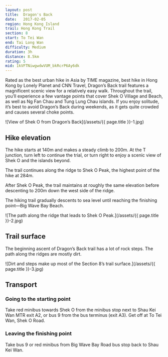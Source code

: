 ```yaml
---
layout: post
title:  Dragon's Back
date:   2017-02-05
region: Hong Kong Island
trail: Hong Kong Trail
section: 8
start: To Tei Wan
end: Tai Long Wan
difficulty: Medium
duration: 3h
distance: 8.5km
rating: 5
mid: 1kVFTNiwgwdwVUM_bkRcrP6Ay6dk
---
```

Rated as the best urban hike in Asia by TIME magazine, best hike in Hong Kong by Lonely Planet and CNN Travel, Dragon’s Back trail features a magnificent scenic view for a relatively easy walk. Throughout the trail, you’ll experience a few vantage points that cover Shek O Village and Beach, as well as Ng Fan Chau and Tung Lung Chau islands. If you enjoy solitude, it’s best to avoid Dragon’s Back during weekends, as it gets quite crowded and causes several choke points.

![View of Shek O from Dragon’s Back](/assets/{{ page.title }}-1.jpg)

## Hike elevation

The hike starts at 140m and makes a steady climb to 200m. At the T junction, turn left to continue the trial, or turn right to enjoy a scenic view of Shek O and the islands beyond.

The trail continues along the ridge to Shek O Peak, the highest point of the hike at 284m.

After Shek O Peak, the trail maintains at roughly the same elevation before descenting to 200m down the west side of the ridge.

The hiking trail gradually descents to sea level until reaching the finishing point—Big Wave Bay Beach.

![The path along the ridge that leads to Shek O Peak.](/assets/{{ page.title }}-2.jpg)

## Trail surface

The beginning ascent of Dragon’s Back trail has a lot of rock steps. The path along the ridges are mostly dirt.

![Dirt and steps make up most of the Section 8’s trail surface.](/assets/{{ page.title }}-3.jpg)

## Transport

### Going to the starting point

Take red minibus towards Shek O from the minibus stop next to Shau Kei Wan MTR exit A2, or bus 9 from the bus terminus (exit A3). Get off at To Tei Wan, Shek O Road.

### Leaving the finishing point

Take bus 9 or red minibus from Big Wave Bay Road bus stop back to Shau Kei Wan.